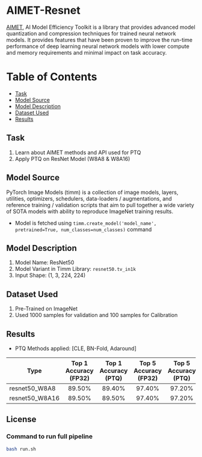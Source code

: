 # AIMET-Resnet
[AIMET](https://quic.github.io/aimet-pages/index.html), AI Model Efficiency Toolkit is a library that provides advanced model quantization and compression techniques for trained neural network models. It provides features that have been proven to improve the run-time performance of deep learning neural network models with lower compute and memory requirements and minimal impact on task accuracy.

# Table of Contents
- [Task](#Task)
- [Model Source](#Model-Source)
- [Model Description](#Model-Description)
- [Dataset Used](#Dataset-Used)
- [Results](#Results)


## Task
1. Learn about AIMET methods and API used for PTQ 
2. Apply PTQ on ResNet Model (W8A8 & W8A16)

## Model Source
PyTorch Image Models (timm) is a collection of image models, layers, utilities, optimizers, schedulers, data-loaders / augmentations, and reference training / validation scripts that aim to pull together a wide variety of SOTA models with ability to reproduce ImageNet training results.
- Model is fetched using `timm.create_model('model_name', pretrained=True, num_classes=num_classes)` command

## Model Description
1. Model Name: ResNet50
2. Model Variant in Timm Library: `resnet50.tv_in1k`
3. Input Shape: (1, 3, 224, 224)

## Dataset Used
1. Pre-Trained on ImageNet
2. Used 1000 samples for validation and 100 samples for Calibration

## Results
- PTQ Methods applied: [CLE, BN-Fold, Adaround]

| Type          | Top 1 Accuracy (FP32)  | Top 1 Accuracy (PTQ) | Top 5 Accuracy (FP32)  | Top 5 Accuracy (PTQ) |
| ------------- |:-------------:|:-----:|:-------------:|:-----:|
| resnet50_W8A8    | 89.50% | 89.40% | 97.40% | 97.20% | 
| resnet50_W8A16   | 89.50% | 89.50% | 97.40% | 97.20% |

## License



### Command to run full pipeline
```zsh
bash run.sh
```
